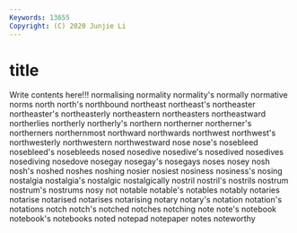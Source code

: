 ```yaml
---
Keywords: 13655
Copyright: (C) 2020 Junjie Li
---
```


# title

Write contents here!!!
normalising 
normality 
normality's 
normally 
normative 
norms 
north 
north's 
northbound 
northeast
northeast's 
northeaster 
northeaster's 
northeasterly 
northeastern 
northeasters 
northeastward 
northerlies 
northerly 
northerly's
northern 
northerner 
northerner's 
northerners 
northernmost 
northward 
northwards 
northwest 
northwest's 
northwesterly
northwestern 
northwestward 
nose 
nose's 
nosebleed 
nosebleed's 
nosebleeds 
nosed 
nosedive 
nosedive's
nosedived 
nosedives 
nosediving 
nosedove 
nosegay 
nosegay's 
nosegays 
noses 
nosey 
nosh
nosh's 
noshed 
noshes 
noshing 
nosier 
nosiest 
nosiness 
nosiness's 
nosing 
nostalgia
nostalgia's 
nostalgic 
nostalgically 
nostril 
nostril's 
nostrils 
nostrum 
nostrum's 
nostrums 
nosy
not 
notable 
notable's 
notables 
notably 
notaries 
notarise 
notarised 
notarises 
notarising
notary 
notary's 
notation 
notation's 
notations 
notch 
notch's 
notched 
notches 
notching
note 
note's 
notebook 
notebook's 
notebooks 
noted 
notepad 
notepaper 
notes 
noteworthy
